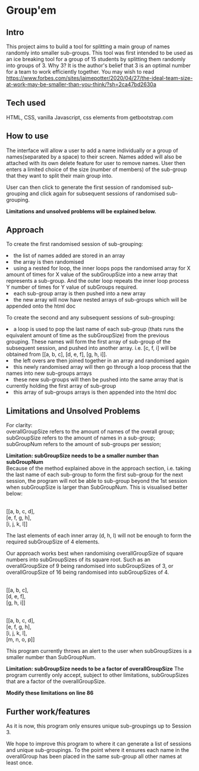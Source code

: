 # Group'em

## Intro
This project aims to build a tool for splitting a main group of names randomly into smaller sub-groups. This tool was first intended to be used as an ice breaking tool for a group of 15 students by splitting them randomly into groups of 3.
Why 3? It is the author's belief that 3 is an optimal number for a team to work efficiently together. You may wish to read https://www.forbes.com/sites/jaimepotter/2020/04/27/the-ideal-team-size-at-work-may-be-smaller-than-you-think/?sh=2ca47bd2630a

## Tech used
HTML, CSS, vanilla Javascript, css elements from getbootstrap.com

## How to use
<p>The interface will allow a user to add a name individually or a group of names(separated by a space) to their screen. Names added will also be attached with its own delete feature for user to remove names. User then enters a limited choice of the size (number of members) of the sub-group that they want to split their main group into.</p>

<p>User can then click to generate the first session of randomised sub-grouping and click again for subsequent sessions of randomised sub-grouping.

**Limitations and unsolved problems will be explained below.**

## Approach
To create the first randomised session of sub-grouping:
<li>the list of names added are stored in an array</li> 
<li>the array is then randomised</li> 
<li>using a nested for loop, the inner loops pops the randomised array for X amount of times for X value of the subGroupSize into a new array that represents a sub-group. And the outer loop repeats the inner loop process Y number of times for Y value of subGroups required.</li> </li> 
<li>each sub-group array is then pushed into a new array</li> 
<li>the new array will now have nested arrays of sub-groups which will be appended onto the html doc</li> 

To create the second and any subsequent sessions of sub-grouping:
<li>a loop is used to pop the last name of each sub-group (thats runs the equivalent amount of time as the subGroupSize) from the previous grouping. These names will form the first array of sub-group of the subsequent session, and pushed into another array. i.e. [c, f, i] will be obtained from [[a, b, c], [d, e, f], [g, h, i]].</li>
 <li>the left overs are then joined together in an array and randomised again</li> 
<li>this newly randomised array will then go through a loop process that the names into new sub-groups arrays</li> 
<li>these new sub-groups will then be pushed into the same array that is currently holding the first array of sub-group</li> 
<li>this array of sub-groups arrays is then appended into the html doc</li> 

## Limitations and Unsolved Problems

<p>For clarity:
<br>overallGroupSize refers to the amount of names of the overall group;
<br>subGroupSize refers to the amount of names in a sub-group;
<br>subGroupNum refers to the amount of sub-groups per session;</p>

**Limitation: subGroupSize needs to be a smaller number than subGroupNum**
<br>Because of the method explained above in the approach section, i.e. taking the last name of each sub-group to form the first sub-group for the next session, the program will not be able to sub-group beyond the 1st session when subGroupSize is larger than SubGroupNum. This is visualised better below:

<br>[[a, b, c, d],
<br>[e, f, g, h],
<br>[i, j, k, l]]

The last elements of each inner array (d, h, l) will not be enough to form the required subGroupSize of 4 elements.

Our approach works best when randomising overallGroupSize of square numbers into subGroupSizes of its square root. Such as an overallGroupSize of 9 being randomised into subGroupSizes of 3, or overallGroupSize of 16 being randomised into subGroupSizes of 4.

<br>[[a, b, c],
 <br>[d, e, f],
 <br>[g, h, i]]

<br>[[a, b, c, d],
 <br>[e, f, g, h],
 <br>[i, j, k, l],
 <br>[m, n, o, p]]

This program currently throws an alert to the user when subGroupSizes is a smaller number than SubGroupNum.

**Limitation: subGroupSize needs to be a factor of overallGroupSize**
The program currently only accept, subject to other limitations, subGroupSizes that are a factor of the overallGroupSize. 

**Modify these limitations on line 86**

## Further work/features
As it is now, this program only ensures unique sub-groupings up to Session 3.

We hope to improve this program to where it can generate a list of sessions and unique sub-groupings. To the point where it ensures each name in the overallGroup has been placed in the same sub-group all other names at least once.

